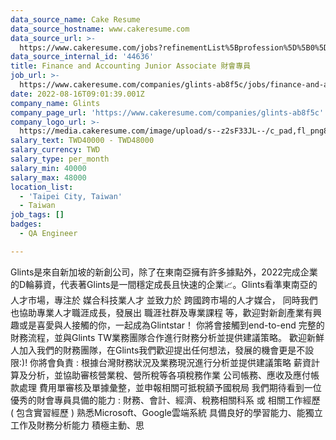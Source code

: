 ```yaml
---
data_source_name: Cake Resume
data_source_hostname: www.cakeresume.com
data_source_url: >-
  https://www.cakeresume.com/jobs?refinementList%5Bprofession%5D%5B0%5D=engineering_qa-engineer&refinementList%5Bsalary_type%5D=per_month&refinementList%5Bsalary_currency%5D=TWD&range%5Bsalary_range%5D%5Bmax%5D=600000
data_source_internal_id: '44636'
title: Finance and Accounting Junior Associate 財會專員
job_url: >-
  https://www.cakeresume.com/companies/glints-ab8f5c/jobs/finance-and-accounting-junior-associate
date: 2022-08-16T09:01:39.001Z
company_name: Glints
company_page_url: 'https://www.cakeresume.com/companies/glints-ab8f5c'
company_logo_url: >-
  https://media.cakeresume.com/image/upload/s--z2sF33JL--/c_pad,fl_png8,h_200,w_200/v1617166654/m9ijlqtljoax4v3eqqkl.png
salary_text: TWD40000 - TWD48000
salary_currency: TWD
salary_type: per_month
salary_min: 40000
salary_max: 48000
location_list:
  - 'Taipei City, Taiwan'
  - Taiwan
job_tags: []
badges:
  - QA Engineer

---
```


Glints是來自新加坡的新創公司，除了在東南亞擁有許多據點外，2022完成企業的D輪募資，代表著Glints是一間穩定成長且快速的企業📈。Glints看準東南亞的人才市場，專注於 媒合科技業人才 並致力於 跨國跨市場的人才媒合， 同時我們也協助專業人才職涯成長，發展出 職涯社群及專業課程 等，歡迎對新創產業有興趣或是喜愛與人接觸的你，一起成為Glintstar！ 你將會接觸到end-to-end 完整的財務流程，並與Glints TW業務團隊合作進行財務分析並提供建議策略。 歡迎新鮮人加入我們的財務團隊，在Glints我們歡迎提出任何想法，發展的機會更是不設限:)! 你將會負責 : 根據台灣財務狀況及業務現況進行分析並提供建議策略 薪資計算及分析，並協助審核營業稅、營所稅等各項稅務作業 公司帳務、應收及應付帳款處理 費用單審核及單據彙整，並申報相關可抵稅額予國稅局 我們期待看到一位優秀的財會專員具備的能力 : 財務、會計、經濟、稅務相關科系 或 相關工作經歷 ( 包含實習經歷 ) 熟悉Microsoft、Google雲端系統 具備良好的學習能力、能獨立工作及財務分析能力 積極主動、思